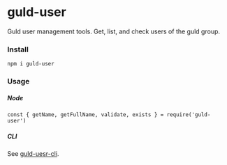 # guld-user

Guld user management tools. Get, list, and check users of the guld group.

### Install

```
npm i guld-user
```

### Usage

##### Node

```
const { getName, getFullName, validate, exists } = require('guld-user')
```

##### CLI

See [guld-uesr-cli](https://github.com/isysd/tech-js-node_modules-guld-user-cli).

